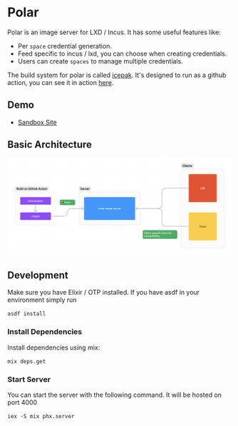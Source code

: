 # Polar

Polar is an image server for LXD / Incus. It has some useful features like:

+ Per `space` credential generation.
+ Feed specific to incus / lxd, you can choose when creating credentials.
+ Users can create `spaces` to manage multiple credentials.

The build system for polar is called [icepak](https://github.com/upmaru/icepak). It's designed to run as a github action, you can see it in action [here](https://github.com/upmaru/opsmaru-images).

## Demo

+ [Sandbox Site](https://images.opsmaru.dev)

## Basic Architecture

![basic design](/design.png)

## Development

Make sure you have Elixir / OTP installed. If you have asdf in your environment simply run 

```shell
asdf install
```

### Install Dependencies

Install dependencies using mix:

```shell
mix deps.get
```

### Start Server

You can start the server with the following command. It will be hosted on port 4000

```shell
iex -S mix phx.server
```